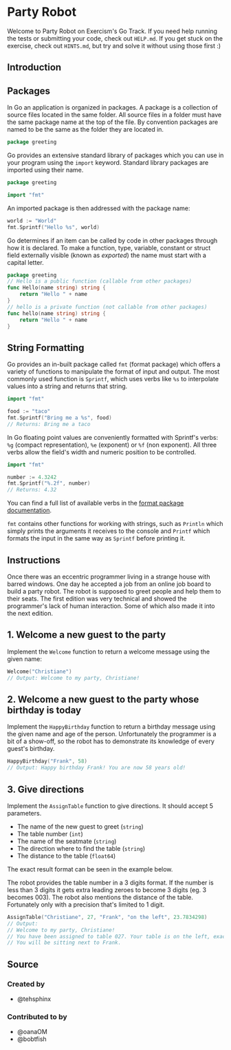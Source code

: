 # Party Robot

Welcome to Party Robot on Exercism's Go Track.
If you need help running the tests or submitting your code, check out `HELP.md`.
If you get stuck on the exercise, check out `HINTS.md`, but try and solve it without using those first :)

## Introduction

## Packages

In Go an application is organized in packages.
A package is a collection of source files located in the same folder.
All source files in a folder must have the same package name at the top of the file.
By convention packages are named to be the same as the folder they are located in.

```go
package greeting
```

Go provides an extensive standard library of packages which you can use in your program using the `import` keyword.
Standard library packages are imported using their name.

```go
package greeting

import "fmt"
```

An imported package is then addressed with the package name:

```go
world := "World"
fmt.Sprintf("Hello %s", world)
```

Go determines if an item can be called by code in other packages through how it is declared.
To make a function, type, variable, constant or struct field externally visible (known as _exported_) the name must start with a capital letter.

```go
package greeting
// Hello is a public function (callable from other packages)
func Hello(name string) string {
    return "Hello " + name
}
// hello is a private function (not callable from other packages)
func hello(name string) string {
    return "Hello " + name
}
```

## String Formatting

Go provides an in-built package called `fmt` (format package) which offers a variety of functions to manipulate the format of input and output.
The most commonly used function is `Sprintf`, which uses verbs like `%s` to interpolate values into a string and returns that string.

```go
import "fmt"

food := "taco"
fmt.Sprintf("Bring me a %s", food)
// Returns: Bring me a taco
```

In Go floating point values are conveniently formatted with Sprintf's verbs: `%g` (compact representation), `%e` (exponent) or `%f` (non exponent).
All three verbs allow the field's width and numeric position to be controlled.

```go
import "fmt"

number := 4.3242
fmt.Sprintf("%.2f", number)
// Returns: 4.32
```

You can find a full list of available verbs in the [format package documentation][fmt-docs].

`fmt` contains other functions for working with strings, such as `Println` which simply prints the arguments it receives to the console and `Printf` which formats the input in the same way as `Sprintf` before printing it.

[fmt-docs]: https://pkg.go.dev/fmt

## Instructions

Once there was an eccentric programmer living in a strange house with barred windows.
One day he accepted a job from an online job board to build a party robot. The
robot is supposed to greet people and help them to their seats. The first edition
was very technical and showed the programmer's lack of human interaction. Some of
which also made it into the next edition.

## 1. Welcome a new guest to the party

Implement the `Welcome` function to return a welcome message using the given name:

```go
Welcome("Christiane")
// Output: Welcome to my party, Christiane!
```

## 2. Welcome a new guest to the party whose birthday is today

Implement the `HappyBirthday` function to return a birthday message using the given name and age of the person.
Unfortunately the programmer is a bit of a show-off, so the robot has to demonstrate its knowledge of every guest's birthday.

```go
HappyBirthday("Frank", 58)
// Output: Happy birthday Frank! You are now 58 years old!
```

## 3. Give directions

Implement the `AssignTable` function to give directions.
It should accept 5 parameters.

- The name of the new guest to greet (`string`)
- The table number (`int`)
- The name of the seatmate (`string`)
- The direction where to find the table (`string`)
- The distance to the table (`float64`)

The exact result format can be seen in the example below.

The robot provides the table number in a 3 digits format.
If the number is less than 3 digits it gets extra leading zeroes to become 3 digits (eg. 3 becomes 003).
The robot also mentions the distance of the table.
Fortunately only with a precision that's limited to 1 digit.

```go
AssignTable("Christiane", 27, "Frank", "on the left", 23.7834298)
// Output:
// Welcome to my party, Christiane!
// You have been assigned to table 027. Your table is on the left, exactly 23.8 meters from here.
// You will be sitting next to Frank.
```

## Source

### Created by

- @tehsphinx

### Contributed to by

- @oanaOM
- @bobtfish